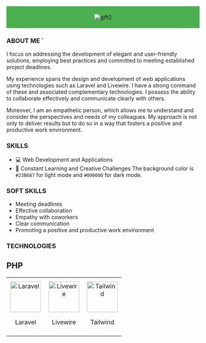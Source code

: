 <div style="background-color: #4CAF50; padding: 20px;">
  <div align="center">
    <img src="https://github.com/Drayer35/Drayer35/assets/85105872/31aec177-7cf9-40ba-a960-ed0521b8b392" alt="gift2">
  </div>
</div>

### ABOUT ME ` 

<p>I focus on addressing the development of elegant and user-friendly solutions, employing best practices and committed to meeting established project deadlines.</p>

<p>My experience spans the design and development of web applications using technologies such as Laravel and Livewire. I have a strong command of these and associated complementary technologies. I possess the ability to collaborate effectively and communicate clearly with others.</p>

<p>Moreover, I am an empathetic person, which allows me to understand and consider the perspectives and needs of my colleagues. My approach is not only to deliver results but to do so in a way that fosters a positive and productive work environment.</p>

### SKILLS
- 💻 Web Development and Applications
- 🚀 Constant Learning and Creative Challenges
The background color is  `#23B687` for light mode and `#000000` for dark mode.

### SOFT SKILLS
- Meeting deadlines 
- Effective collaboration
- Empathy with coworkers
- Clear communication
- Promoting a positive and productive work environment

### TECHNOLOGIES

<table>
  <tr>
    <h2 stlye="color: blue;">PHP</h2>
    <td align="center" style="padding: 10px; border:none;">
      <img src="https://github.com/Drayer35/Drayer35/assets/85105872/04870180-e93d-4123-a473-3c92adcda3fa" alt="Laravel" width="80px">
      <p>Laravel</p>
    </td>
    <td align="center" style="padding: 10px;">
      <img src="https://github.com/Drayer35/Drayer35/assets/85105872/928a65ab-3d22-4a35-81b3-64ef7bbf18ce" alt="Livewire" width="80px">
      <p>Livewire</p>
    </td>
    <td align="center" style="padding: 10px;">
      <img src="https://github.com/Drayer35/Drayer35/assets/85105872/35604de5-773c-413c-a94c-4e3e1dc1c243" alt="Tailwind" width="80px">
      <p>Tailwind</p>
    </td>
  </tr>
</table>
